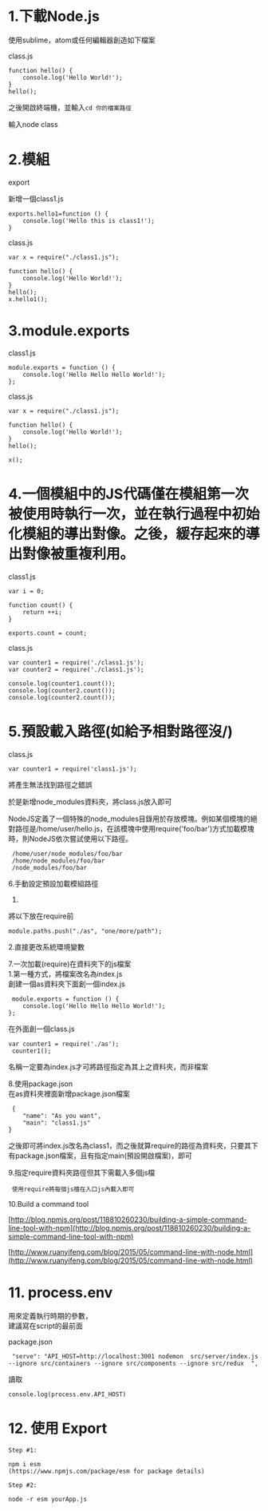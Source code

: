 # 1.下載Node.js

使用sublime，atom或任何編輯器創造如下檔案

class.js

```
function hello() {
    console.log('Hello World!');
}
hello();
```

之後開啟終端機，並輸入`cd 你的檔案路徑`

輸入node class

# 2.模組

export

新增一個class1.js

```
exports.hello1=function () {
    console.log('Hello this is class1!');
}
```

class.js

```
var x = require("./class1.js");

function hello() {
    console.log('Hello World!');
}
hello();
x.hello1();
```

# 3.module.exports

class1.js

```
module.exports = function () {
    console.log('Hello Hello Hello World!');
};
```

class.js

```
var x = require("./class1.js");

function hello() {
    console.log('Hello World!');
}
hello();

x();
```

# 4.一個模組中的JS代碼僅在模組第一次被使用時執行一次，並在執行過程中初始化模組的導出對像。之後，緩存起來的導出對像被重複利用。

class1.js

```
var i = 0;

function count() {
    return ++i;
}

exports.count = count;
```

class.js

```
var counter1 = require('./class1.js');
var counter2 = require('./class1.js');

console.log(counter1.count());
console.log(counter2.count());
console.log(counter2.count());
```

# 5.預設載入路徑\(如給予相對路徑沒/\)

class.js

```
var counter1 = require('class1.js');
```

將產生無法找到路徑之錯誤

於是新增node\_modules資料夾，將class.js放入即可

NodeJS定義了一個特殊的node\_modules目錄用於存放模塊。例如某個模塊的絕對路徑是/home/user/hello.js，在該模塊中使用require\('foo/bar'\)方式加載模塊時，則NodeJS依次嘗試使用以下路徑。

```
 /home/user/node_modules/foo/bar
 /home/node_modules/foo/bar
 /node_modules/foo/bar
```

6.手動設定預設加載模組路徑

1.  
將以下放在require前

```
module.paths.push("./as", "one/more/path");
```

2.直接更改系統環境變數

7.一次加載\(require\)在資料夾下的js檔案  
 1.第一種方式，將檔案改名為index.js  
 創建一個as資料夾下面創一個index.js

```
 module.exports = function () {
    console.log('Hello Hello Hello World!');
};
```

在外面創一個class.js

```
var counter1 = require('./as');
 counter1();
```

名稱一定要為index.js才可將路徑指定為其上之資料夾，而非檔案

8.使用package.json  
 在as資料夾裡面新增package.json檔案

```
 {
    "name": "As you want",
    "main": "class1.js"
}
```

之後即可將index.js改名為class1，而之後就算require的路徑為資料夾，只要其下有package.json檔案，且有指定main\(預設開啟檔案\)，即可

9.指定require資料夾路徑但其下需載入多個js檔

```
 使用require將每個js擋在入口js內載入即可
```

10.Build a command tool

[http://blog.npmjs.org/post/118810260230/building-a-simple-command-line-tool-with-npm](http://blog.npmjs.org/post/118810260230/building-a-simple-command-line-tool-with-npm)

[http://www.ruanyifeng.com/blog/2015/05/command-line-with-node.html](http://www.ruanyifeng.com/blog/2015/05/command-line-with-node.html)

# 11. process.env

用來定義執行時期的參數，  
 建議寫在script的最前面

package.json

```
 "serve": "API_HOST=http://localhost:3001 nodemon  src/server/index.js  --ignore src/containers --ignore src/components --ignore src/redux  ",
```

讀取

```
console.log(process.env.API_HOST)
```

# 12. 使用 Export

```
Step #1:

npm i esm
(https://www.npmjs.com/package/esm for package details)

Step #2:

node -r esm yourApp.js
```



